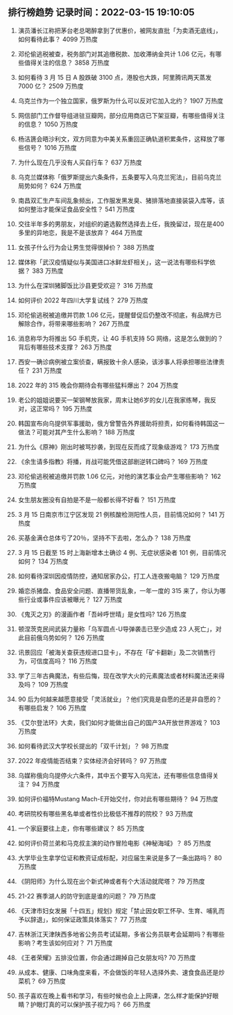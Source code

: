 
## 排行榜趋势 记录时间：2022-03-15 19:10:05
  
  1. 演员潘长江称把茅台老总喝醉拿到了优惠价，被网友直批「为卖酒无底线」，如何看待此事？ 4099 万热度
    
  2. 邓伦偷逃税被查，税务部门对其追缴税款、加收滞纳金共计 1.06 亿元，有哪些值得关注的信息？ 3858 万热度
    
  3. 如何看待 3 月 15 日 A 股跌破 3100 点，港股也大跌，阿里腾讯两天蒸发 7000 亿？ 2509 万热度
    
  4. 乌克兰作为一个独立国家，俄罗斯为什么可以反对它加入北约？ 1907 万热度
    
  5. 网信部门工作督导组进驻豆瓣网，部分应用商店已下架豆瓣，有哪些值得关注的信息？ 1050 万热度
    
  6. 杨洁篪会晤沙利文，双方同意为中美关系重回正确轨道积累条件，这释放了哪些信号？ 1016 万热度
    
  7. 为什么现在几乎没有人买自行车？ 637 万热度
    
  8. 乌克兰媒体称「俄罗斯提出六条条件，五条要写入乌克兰宪法」，目前乌克兰局势如何？ 624 万热度
    
  9. 南昌双汇生产车间乱象频出，工作服发黑发臭、猪排落地直接装袋入库等，该如何整治才能保证食品安全性？ 541 万热度
    
  10. 交往半年多的男朋友，对组织的遴选毅然选择去上任，我挽留过，现在是400多里的异地恋，我是不是该放弃？ 464 万热度
    
  11. 女孩子什么行为会让男生觉得很掉价？ 388 万热度
    
  12. 媒体称「武汉疫情疑似与美国进口冰鲜龙虾相关」，这一说法有哪些科学依据？ 383 万热度
    
  13. 为什么在深圳猪脚饭比沙县更受欢迎？ 316 万热度
    
  14. 如何评价 2022 年四川大学复试线？ 279 万热度
    
  15. 邓伦偷逃税被追缴并罚款 1.06 亿元，提醒督促后仍整改不彻底，有品牌方已解除合作，将带来哪些影响？ 267 万热度
    
  16. 消息称华为将推出 5G 手机壳，让 4G 手机支持 5G 网络，这是怎么做到的？背后有哪些技术支撑？ 263 万热度
    
  17. 西安一确诊病例被立案侦查，瞒报致十余人感染，该涉事人将承担哪些法律责任？ 231 万热度
    
  18. 2022 年的 315 晚会你期待会有哪些猛料爆出？ 204 万热度
    
  19. 老公的姐姐说要买一架钢琴放我家，周末让她6岁的女儿在我家练琴，我反对，这正常吗？ 195 万热度
    
  20. 韩国宣布向乌提供军事援助，俄方曾警告外界援助将担责，如何看待韩国这一做法？可能对其产生什么影响？ 188 万热度
    
  21. 为什么《原神》刚出时被骂抄袭，到现在反而成了现象级游戏？ 173 万热度
    
  22. 《余生请多指教》将播，肖战可能凭借这部剧逆转口碑吗？ 169 万热度
    
  23. 邓伦偷逃税被追缴并罚款 1.06 亿元，对他的演艺事业会产生哪些影响？ 162 万热度
    
  24. 女生朋友圈没有自拍是不是一般都长得不好看？ 151 万热度
    
  25. 3 月 15 日南京市江宁区发现 21 例核酸检测阳性人员，目前情况如何？ 141 万热度
    
  26. 买基金满仓总体亏了20％，坚持不下去啦，怎么办？ 138 万热度
    
  27. 3 月 15 日截至 15 时上海新增本土确诊 4 例、无症状感染者 101 例，目前情况如何？ 134 万热度
    
  28. 如何看待深圳因疫情防控，通知居家办公，打工人连夜搬电脑？ 129 万热度
    
  29. 婚恋杀猪盘、食品安全问题、直播带货乱象，一年一度的 315 来了，你认为哪些行业或事件应该被曝光？ 127 万热度
    
  30. 《鬼灭之刃》的漫画作者「吾峠呼世晴」是女性吗? 126 万热度
    
  31. 顿涅茨克民间武装力量称「乌军圆点-U导弹袭击已至少造成 23 人死亡」，对此目前俄乌势如何？ 126 万热度
    
  32. 讯景回应「被海关查获违规进口显卡」，不存在「矿卡翻新」及二次销售行为，可信度高吗？ 116 万热度
    
  33. 学了三年古典魔法，有些后悔，现在改学大火的元素魔法或者材料魔法还来得及吗？ 109 万热度
    
  34. 90 后为何越来越愿意接受「灵活就业」？他们究竟是自愿的还是非自愿的？有哪些启发？ 106 万热度
    
  35. 《艾尔登法环》大卖，我们如何才能做出自己的国产3A开放世界游戏？ 103 万热度
    
  36. 如何看待武汉大学校长提出的「双千计划」？ 98 万热度
    
  37. 2022 年疫情能否结束？实体经济会好转吗？ 97 万热度
    
  38. 乌媒称俄向乌提停火六条件，其中五个要写入乌宪法，还有哪些信息值得关注？ 94 万热度
    
  39. 如何评价福特Mustang Mach-E开始交付，你对此有哪些期待？ 94 万热度
    
  40. 考研院校有哪些黑名单或者性价比极低不推荐的院校？ 93 万热度
    
  41. 一个家庭要往上走，你有哪些建议？ 85 万热度
    
  42. 如何评价荷兰弟和马克叔主演的动作冒险电影《神秘海域》？ 85 万热度
    
  43. 大学毕业生拿学位证和教资证成标配，对应届生来说是多了一条出路吗？ 80 万热度
    
  44. 《阴阳师》为什么现在出个新式神或者有个大活动就爬塔？ 79 万热度
    
  45. 21-22 赛季湖人的防守到底是谁的问题？ 79 万热度
    
  46. 《天津市妇女发展「十四五」规划》规定「禁止因女职工怀孕、生育、哺乳而予以辞退」，如何保证政策具体落实？ 77 万热度
    
  47. 吉林浙江天津陕西多地省公务员考试延期，多省公务员联考会延期吗？有哪些影响？考生该如何应对？ 71 万热度
    
  48. 《王者荣耀》五排没位置，你会通过踢掉自己女朋友吗? 70 万热度
    
  49. 从成本、健康、口味角度来看，不会做饭的年轻人选择外卖、速食食品还是炒菜机？ 69 万热度
    
  50. 孩子喜欢在晚上看书和学习，有些时候也会上上网课，怎么样才能保护好眼睛？护眼灯真的可以保护孩子视力吗？ 66 万热度
    